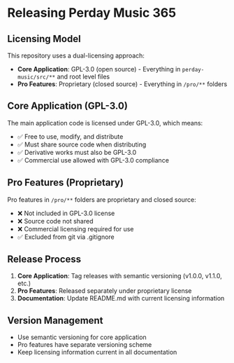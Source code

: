 # Releasing Perday Music 365

## Licensing Model

This repository uses a dual-licensing approach:

- **Core Application**: GPL-3.0 (open source) - Everything in `perday-music/src/**` and root level files
- **Pro Features**: Proprietary (closed source) - Everything in `/pro/**` folders

## Core Application (GPL-3.0)

The main application code is licensed under GPL-3.0, which means:
- ✅ Free to use, modify, and distribute
- ✅ Must share source code when distributing
- ✅ Derivative works must also be GPL-3.0
- ✅ Commercial use allowed with GPL-3.0 compliance

## Pro Features (Proprietary)

Pro features in `/pro/**` folders are proprietary and closed source:
- ❌ Not included in GPL-3.0 license
- ❌ Source code not shared
- ❌ Commercial licensing required for use
- ✅ Excluded from git via .gitignore

## Release Process

1. **Core Application**: Tag releases with semantic versioning (v1.0.0, v1.1.0, etc.)
2. **Pro Features**: Released separately under proprietary license
3. **Documentation**: Update README.md with current licensing information

## Version Management

- Use semantic versioning for core application
- Pro features have separate versioning scheme
- Keep licensing information current in all documentation
